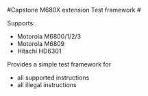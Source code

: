 #Capstone M680X extension Test framework #

Supports:
- Motorola M6800/1/2/3
- Motorola M6809
- Hitachi HD6301

Provides a simple test framework for
- all supported instructions
- all illegal instructions

